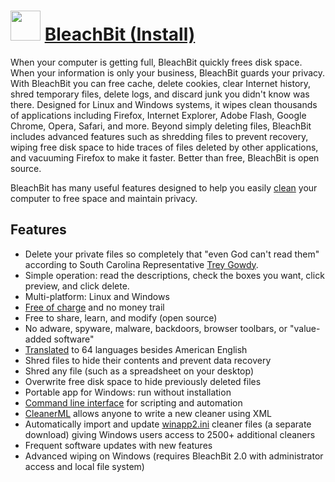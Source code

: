 # <img src="https://cdn.rawgit.com/chocolatey/chocolatey-coreteampackages/0c81599a51b9f9c9418ba8dd46caf6d3081ec8ac/icons/bleachbit.svg" width="48" height="48"/> [BleachBit (Install)](https://chocolatey.org/packages/bleachbit.install)

When your computer is getting full, BleachBit quickly frees disk space. When your information is only your business, BleachBit guards your privacy. With BleachBit you can free cache, delete cookies, clear Internet history, shred temporary files, delete logs, and discard junk you didn't know was there. Designed for Linux and Windows systems, it wipes clean thousands of applications including Firefox, Internet Explorer, Adobe Flash, Google Chrome, Opera, Safari, and more. Beyond simply deleting files, BleachBit includes advanced features such as shredding files to prevent recovery, wiping free disk space to hide traces of files deleted by other applications, and vacuuming Firefox to make it faster. Better than free, BleachBit is open source.

BleachBit has many useful features designed to help you easily [clean](https://www.bleachbit.org/features/cleaner) your computer to free space and maintain privacy.

## Features
* Delete your private files so completely that "even God can't read them" according to South Carolina Representative [Trey Gowdy](https://www.bleachbit.org/news/bleachbit-stifles-investigation-hillary-clinton).
* Simple operation: read the descriptions, check the boxes you want, click preview, and click delete.
* Multi-platform: Linux and Windows
* [Free of charge](https://www.bleachbit.org/features/cost) and no money trail
* Free to share, learn, and modify (open source)
* No adware, spyware, malware, backdoors, browser toolbars, or "value-added software"
* [Translated](https://www.bleachbit.org/features/translations) to 64 languages besides American English
* Shred files to hide their contents and prevent data recovery
* Shred any file (such as a spreadsheet on your desktop)
* Overwrite free disk space to hide previously deleted files
* Portable app for Windows: run without installation
* [Command line interface](https://docs.bleachbit.org/doc/command-line-interface.html) for scripting and automation
* [CleanerML](https://docs.bleachbit.org/doc/cleanerml.html) allows anyone to write a new cleaner using XML
* Automatically import and update [winapp2.ini](https://www.bleachbit.org/documentation/winapp2_ini) cleaner files (a separate download) giving Windows users access to 2500+ additional cleaners
* Frequent software updates with new features
* Advanced wiping on Windows (requires BleachBit 2.0 with administrator access and local file system)

